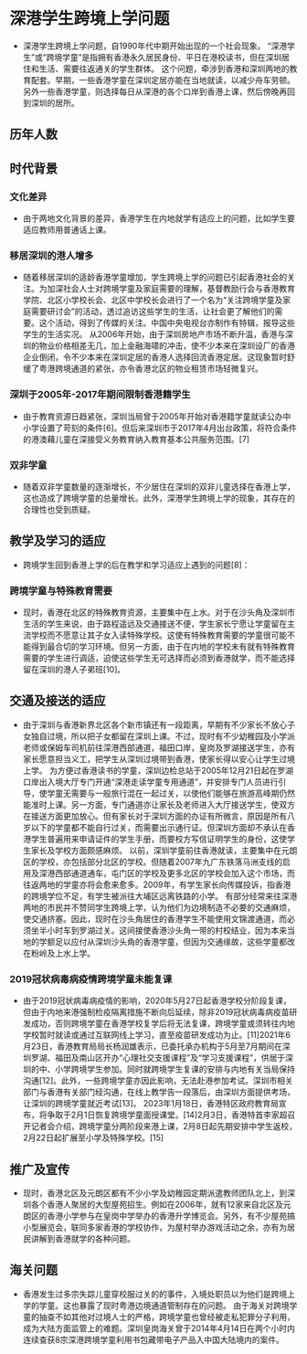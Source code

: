 # 深港学生跨境上学问题
- 深港学生跨境上学问题，自1990年代中期开始出现的一个社会现象。
“深港学生”或“跨境学童”是指拥有香港永久居民身份、平日在港校读书，但在深圳居住和生活、需要往返通关的学生群体。
这个问题，牵涉到香港和深圳两地的教育配套。早期，一些香港学童在深圳定居亦能在当地就读，以减少舟车劳顿。另外一些香港学童，则选择每日从深港的各个口岸到香港上课，然后傍晚再回到深圳的居所。
## 历年人数
## 时代背景
### 文化差异
  - 由于两地文化背景的差异，香港学生在内地就学有适应上的问题，比如学生要适应教师用普通话上课。
### 移居深圳的港人增多
  - 随着移居深圳的适龄香港学童增加，学生跨境上学的问题已引起香港社会的关注。为加深社会人士对跨境学童及家庭需要的理解，基督教励行会与香港教育学院、北区小学校长会、北区中学校长会进行了一个名为“关注跨境学童及家庭需要研讨会”的活动，透过追访这些学生的生活，让社会更了解他们的需要。这个活动，得到了传媒的关注。中国中央电视台亦制作有特辑，报导这些学生的生活实况。
    从2006年开始，由于深圳房地产市场不断升温，香港与深圳的物业价格相差无几，加上金融海啸的冲击，使不少本来在深圳设厂的香港企业倒闭，令不少本来在深圳定居的香港人选择回流香港定居。这现象暂时舒缓了粤港跨境通道的紧张，亦令香港北区的物业租赁市场轻微复兴。
### 深圳于2005年-2017年期间限制香港籍学生
  - 由于教育资源日趋紧张，深圳当局曾于2005年开始对香港籍学童就读公办中小学设置了苛刻的条件[6]。但后来深圳市于2017年4月出台政策，将符合条件的港澳藉儿童在深接受义务教育纳入教育基本公共服务范围。[7]
### 双非学童
  - 随着双非学童数量的逐渐增长，不少居住在深圳的双非儿童选择在香港上学，这也造成了跨境学童的总量增长。此外，深港学生跨境上学的现象，其存在的合理性也受到质疑。
## 教学及学习的适应
- 跨境学生回到香港上学的后在教学和学习适应上遇到的问题[8]：
### 跨境学童与特殊教育需要
  - 现时，香港在北区的特殊教育资源，主要集中在上水。对于在沙头角及深圳市生活的学生来说，由于路程遥远及交通接送不便，学生家长宁愿让学童留在主流学校而不愿意让其子女入读特殊学校。这使有特殊教育需要的学童很可能不能得到最合切的学习环境。但另一方面，由于在内地的学校未有就有特殊教育需要的学生进行调适，迫使这些学生无可选择而必须到香港就学，而不能选择留在深圳的港人子弟班[10]。
## 交通及接送的适应
- 由于深圳与香港新界北区各个新市镇还有一段距离，早期有不少家长不放心子女独自过境，所以把子女都留在深圳上课。不过，现时有不少幼稚园及小学派老师或保姆车司机前往深港西部通道，福田口岸，皇岗及罗湖接送学生，亦有家长愿意担当义工，把学生从深圳过境带到香港，使家长得以安心让学生过境上学。
  为方便过香港读书的学童，深圳边检总站于2005年12月21日起在罗湖口岸出入境大厅专门开通“深港走读学童专用通道”，并安排专门人员进行引导，使学童无需要与一般旅行混在一起过关，以使他们能够在旅游高峰期仍然能准时上课。另一方面，专门通道亦让家长及老师进入大厅接送学生，使双方在接送方面更加放心。但有家长对于深圳方面的办证有所微言，原因是所有八岁以下的学童都不能自行过关，而需要出示通行证。但深圳方面却不承认在香港学生普遍用来申请证件的学生手册，而要校方写信证明学生的身份，这使学生家长及学校方面颇感麻烦。
  以前，深圳学童前往香港就读，主要集中在元朗区的学校，亦包括部分北区的学校。但随着2007年九广东铁落马洲支线的启用及深港西部通道通车，屯门区的学校及更多北区的学校会加入这个市场，而往返两地的学童亦将会愈来愈多。2009年，有学生家长向传媒投诉，指香港的跨境学位不足，有学生被派往大埔区远离铁路的小学。
  有部分经常来往深港两地的市民并不赞同学生跨境上学，认为他们为边境制造不必要的交通麻烦，使交通挤塞。因此，现时在沙头角居住的香港学生不能使用文锦渡通道，而必须坐半小时车到罗湖过关。这间接使香港沙头角一带的村校结业，因为本来当地的学额足以应付从深圳沙头角的香港学童，但因为交通缘故，这些学童都改在粉岭及上水上学。
### 2019冠状病毒病疫情跨境学童未能复课
  - 由于2019冠状病毒病疫情的影响，2020年5月27日起香港学校分阶段复课，但由于内地来港强制检疫隔离措施不断向后延续，除非2019冠状病毒病疫苗研发成功，否则跨境学童在香港学校复学后将无法复课，跨境学童或须转往内地学校暂时就读或通过互联网线上学习，直至疫苗研发成功为止。[11]2021年6月23日，香港教育局局长杨润雄表示，已委托承办机构于5月至7月期间在深圳罗湖、福田及南山区开办“心理社交支援课程”及“学习支援课程”，供居于深圳的中、小学跨境学生参加。同时就跨境学生复课的安排与内地有关当局保持沟通[12]。此外，一些跨境学童亦因此影响，无法赴港参加考试。深圳市相关部门与香港有关部门经沟通，在线上教学告一段落后，由深圳方面提供考场，让深圳的跨境学童就近考试[13]。
    2023年1月18日，香港特区政府教育局宣布，将争取于2月1日恢复跨境学童面授课堂。[14]2月3日，香港特首李家超召开记者会介绍，跨境学童分两阶段来港上课，2月8日起先期安排中学生返校，2月22日起扩展至小学及特殊学校。[15]
## 推广及宣传
- 现时，香港北区及元朗区都有不少小学及幼稚园定期派遣教师团队北上，到深圳各个香港人聚居的大型屋苑招生。例如在2006年，就有12家来自北区及元朗区的香港小学参与在皇岗中学举办的香港升学博览会。另外，有不少屋苑搞小型展览会，联同多家香港的学校协作，为屋村举办游戏活动之余，亦有为居民讲解到香港就学的各种问题。
## 海关问题
- 香港发生过多宗失踪儿童穿校服过关的的事件，入境处职员以为他们是跨境上学的学童。这也暴露了现时粤港边境通道管制存在的问题。
  由于海关对跨境学童的抽查不如其他对过境人士的严格，跨境学童也曾经被走私犯罪分子利用，成为大陆方面监管上的难题。深圳皇岗海关曾于2014年4月14日在两个小时内连续查获8宗深港跨境学童利用书包藏带电子产品入中国大陆境内的案件。
